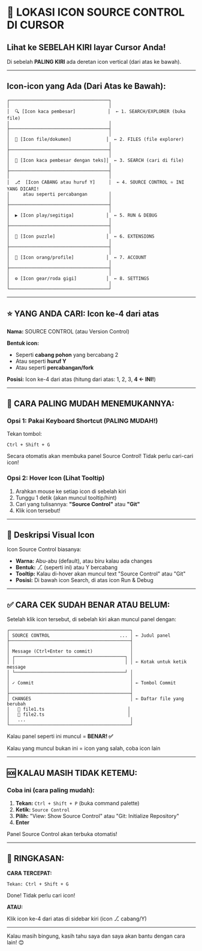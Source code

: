 # 📍 LOKASI ICON SOURCE CONTROL DI CURSOR

## Lihat ke SEBELAH KIRI layar Cursor Anda!

Di sebelah **PALING KIRI** ada deretan icon vertical (dari atas ke bawah).

---

## Icon-icon yang Ada (Dari Atas ke Bawah):

```
┌─────────────────────────────────────┐
│                                     │
│  🔍 [Icon kaca pembesar]            │  ← 1. SEARCH/EXPLORER (buka file)
│                                     │
├─────────────────────────────────────┤
│                                     │
│  📄 [Icon file/dokumen]             │  ← 2. FILES (file explorer)
│                                     │
├─────────────────────────────────────┤
│                                     │
│  🔎 [Icon kaca pembesar dengan teks]│  ← 3. SEARCH (cari di file)
│                                     │
├─────────────────────────────────────┤
│                                     │
│  ⎇  [Icon CABANG atau huruf Y]     │  ← 4. SOURCE CONTROL ⭐ INI YANG DICARI!
│     atau seperti percabangan        │
│                                     │
├─────────────────────────────────────┤
│                                     │
│  ▶️ [Icon play/segitiga]            │  ← 5. RUN & DEBUG
│                                     │
├─────────────────────────────────────┤
│                                     │
│  🧩 [Icon puzzle]                   │  ← 6. EXTENSIONS
│                                     │
├─────────────────────────────────────┤
│                                     │
│  👤 [Icon orang/profile]            │  ← 7. ACCOUNT
│                                     │
├─────────────────────────────────────┤
│                                     │
│  ⚙️ [Icon gear/roda gigi]           │  ← 8. SETTINGS
│                                     │
└─────────────────────────────────────┘
```

---

## ⭐ YANG ANDA CARI: Icon ke-4 dari atas

**Nama:** SOURCE CONTROL (atau Version Control)

**Bentuk icon:** 
- Seperti **cabang pohon** yang bercabang 2
- Atau seperti **huruf Y**
- Atau seperti **percabangan/fork**

**Posisi:** Icon ke-4 dari atas (hitung dari atas: 1, 2, 3, **4 ← INI!**)

---

## 🎯 CARA PALING MUDAH MENEMUKANNYA:

### Opsi 1: Pakai Keyboard Shortcut (PALING MUDAH!)

Tekan tombol:
```
Ctrl + Shift + G
```

Secara otomatis akan membuka panel Source Control! Tidak perlu cari-cari icon!

### Opsi 2: Hover Icon (Lihat Tooltip)

1. Arahkan mouse ke setiap icon di sebelah kiri
2. Tunggu 1 detik (akan muncul tooltip/hint)
3. Cari yang tulisannya: **"Source Control"** atau **"Git"**
4. Klik icon tersebut!

---

## 📸 Deskripsi Visual Icon

Icon Source Control biasanya:
- **Warna:** Abu-abu (default), atau biru kalau ada changes
- **Bentuk:** ⎇ (seperti ini) atau Y bercabang
- **Tooltip:** Kalau di-hover akan muncul text "Source Control" atau "Git"
- **Posisi:** Di bawah icon Search, di atas icon Run & Debug

---

## ✅ CARA CEK SUDAH BENAR ATAU BELUM:

Setelah klik icon tersebut, di sebelah kiri akan muncul panel dengan:

```
┌─────────────────────────────────────────────┐
│ SOURCE CONTROL                          ... │ ← Judul panel
├─────────────────────────────────────────────┤
│                                             │
│ Message (Ctrl+Enter to commit)              │
│ ┌─────────────────────────────────────────┐ │
│ │                                         │ │ ← Kotak untuk ketik message
│ └─────────────────────────────────────────┘ │
│                                             │
│ ✓ Commit                                    │ ← Tombol Commit
│                                             │
├─────────────────────────────────────────────┤
│ CHANGES                                     │ ← Daftar file yang berubah
│   📄 file1.ts                               │
│   📄 file2.ts                               │
│   ...                                       │
└─────────────────────────────────────────────┘
```

Kalau panel seperti ini muncul = **BENAR! ✅**

Kalau yang muncul bukan ini = icon yang salah, coba icon lain

---

## 🆘 KALAU MASIH TIDAK KETEMU:

### Coba ini (cara paling mudah):

1. **Tekan:** `Ctrl + Shift + P` (buka command palette)
2. **Ketik:** `Source Control`
3. **Pilih:** "View: Show Source Control" atau "Git: Initialize Repository"
4. **Enter**

Panel Source Control akan terbuka otomatis!

---

## 📝 RINGKASAN:

**CARA TERCEPAT:**
```
Tekan: Ctrl + Shift + G
```
Done! Tidak perlu cari icon!

**ATAU:**

Klik icon ke-4 dari atas di sidebar kiri (icon ⎇ cabang/Y)

---

Kalau masih bingung, kasih tahu saya dan saya akan bantu dengan cara lain! 😊

